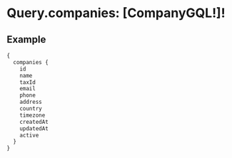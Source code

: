 # Query.companies: [CompanyGQL!]!
            
## Example
```graphql
{
  companies {
    id
    name
    taxId
    email
    phone
    address
    country
    timezone
    createdAt
    updatedAt
    active
  }
}

```
